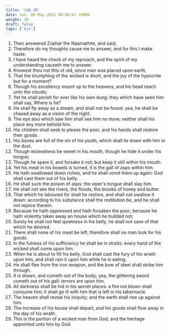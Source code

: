```yaml
---
title: 'Job 20'
date: Sun, 09 May 2021 00:00:01 +0000
weight: 20
draft: false
tags: ['kjv'] 
---
```


1. Then answered Zophar the Naamathite, and said,
2. Therefore do my thoughts cause me to answer, and for this I make haste.
3. I have heard the check of my reproach, and the spirit of my understanding causeth me to answer.
4. Knowest thou not this of old, since man was placed upon earth,
5. That the triumphing of the wicked is short, and the joy of the hypocrite but for a moment?
6. Though his excellency mount up to the heavens, and his head reach unto the clouds;
7. Yet he shall perish for ever like his own dung: they which have seen him shall say, Where is he?
8. He shall fly away as a dream, and shall not be found: yea, he shall be chased away as a vision of the night.
9. The eye also which saw him shall see him no more; neither shall his place any more behold him.
10. His children shall seek to please the poor, and his hands shall restore their goods.
11. His bones are full of the sin of his youth, which shall lie down with him in the dust.
12. Though wickedness be sweet in his mouth, though he hide it under his tongue;
13. Though he spare it, and forsake it not; but keep it still within his mouth:
14. Yet his meat in his bowels is turned, it is the gall of asps within him.
15. He hath swallowed down riches, and he shall vomit them up again: God shall cast them out of his belly.
16. He shall suck the poison of asps: the viper's tongue shall slay him.
17. He shall not see the rivers, the floods, the brooks of honey and butter.
18. That which he laboured for shall he restore, and shall not swallow it down: according to his substance shall the restitution be, and he shall not rejoice therein.
19. Because he hath oppressed and hath forsaken the poor; because he hath violently taken away an house which he builded not;
20. Surely he shall not feel quietness in his belly, he shall not save of that which he desired.
21. There shall none of his meat be left; therefore shall no man look for his goods.
22. In the fulness of his sufficiency he shall be in straits: every hand of the wicked shall come upon him.
23. When he is about to fill his belly, God shall cast the fury of his wrath upon him, and shall rain it upon him while he is eating.
24. He shall flee from the iron weapon, and the bow of steel shall strike him through.
25. It is drawn, and cometh out of the body; yea, the glittering sword cometh out of his gall: terrors are upon him.
26. All darkness shall be hid in his secret places: a fire not blown shall consume him; it shall go ill with him that is left in his tabernacle.
27. The heaven shall reveal his iniquity; and the earth shall rise up against him.
28. The increase of his house shall depart, and his goods shall flow away in the day of his wrath.
29. This is the portion of a wicked man from God, and the heritage appointed unto him by God.
